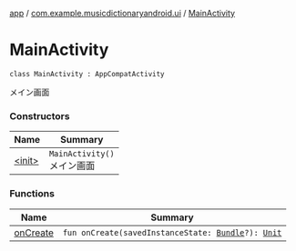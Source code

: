 [app](../../index.md) / [com.example.musicdictionaryandroid.ui](../index.md) / [MainActivity](./index.md)

# MainActivity

`class MainActivity : AppCompatActivity`

メイン画面

### Constructors

| Name | Summary |
|---|---|
| [&lt;init&gt;](-init-.md) | `MainActivity()`<br>メイン画面 |

### Functions

| Name | Summary |
|---|---|
| [onCreate](on-create.md) | `fun onCreate(savedInstanceState: `[`Bundle`](https://developer.android.com/reference/android/os/Bundle.html)`?): `[`Unit`](https://kotlinlang.org/api/latest/jvm/stdlib/kotlin/-unit/index.html) |
